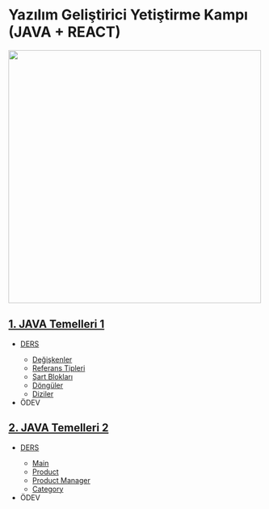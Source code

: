 <h1> Yazılım Geliştirici Yetiştirme Kampı (JAVA + REACT) </h1>

<img src="https://process.fs.teachablecdn.com/ADNupMnWyR7kCWRvm76Laz/resize=width:705/https://www.filepicker.io/api/file/qi4s19xSKCmtaaRUqUFI" width="500px"></img>
<h2><a href="https://github.com/icanerdogan/JavaReactKamp/tree/master/1%20-%20Java%20Temelleri%201">1. JAVA Temelleri 1 </a></h2>
    <ul>
        <li><a href="https://github.com/icanerdogan/JavaReactKamp/tree/master/1%20-%20Java%20Temelleri%201/DERS/Intro/src">DERS</a></li>
            <ul>
                <li><a href="https://github.com/icanerdogan/JavaWebTutorial/blob/master/1%20-%20Java%20Temelleri/Intro/src/Main.java">Değişkenler</a> </li>
                <li><a href="https://github.com/icanerdogan/JavaWebTutorial/blob/master/1%20-%20Java%20Temelleri/Intro/src/Type.java">Referans Tipleri</a> </li>
                <li><a href="https://github.com/icanerdogan/JavaWebTutorial/blob/master/1%20-%20Java%20Temelleri/Intro/src/Conditions.java">Şart Blokları</a> </li>
                <li><a href="https://github.com/icanerdogan/JavaWebTutorial/blob/master/1%20-%20Java%20Temelleri/Intro/src/Lists.java">Döngüler</a></li>
                <li><a href="https://github.com/icanerdogan/JavaWebTutorial/blob/master/1%20-%20Java%20Temelleri/Intro/src/Lists.java">Diziler</a></li>
            </ul>
        <li>ÖDEV</li>
            <ul>
            </ul>   
    </ul>
    
<h2><a href="https://github.com/icanerdogan/JavaReactKamp/tree/master/2%20-%20Java%20Temelleri%202">2. JAVA Temelleri 2 </a></h2>
    <ul>
        <li><a href="https://github.com/icanerdogan/JavaReactKamp/tree/master/2%20-%20Java%20Temelleri%202/DERS">DERS</a></li>
            <ul>
                <li><a href="https://github.com/icanerdogan/JavaReactKamp/blob/master/2%20-%20Java%20Temelleri%202/DERS/oopIntro/src/oopIntro/Main.java">Main</a> </li>
                <li><a href="https://github.com/icanerdogan/JavaReactKamp/blob/master/2%20-%20Java%20Temelleri%202/DERS/oopIntro/src/oopIntro/Product.java">Product</a> </li>
                <li><a href="https://github.com/icanerdogan/JavaReactKamp/blob/master/2%20-%20Java%20Temelleri%202/DERS/oopIntro/src/oopIntro/ProductManager.java">Product Manager</a> </li>
                <li><a href="https://github.com/icanerdogan/JavaReactKamp/blob/master/2%20-%20Java%20Temelleri%202/DERS/oopIntro/src/oopIntro/Category.java">Category</a></li>
            </ul>
        <li>ÖDEV</li>
            <ul>
            </ul>   
    </ul>
    
    
    

